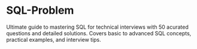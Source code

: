 # SQL-Problem
Ultimate guide to mastering SQL for technical interviews with 50 acurated questions and detailed solutions. Covers basic to advanced SQL concepts, practical examples, and interview tips.
